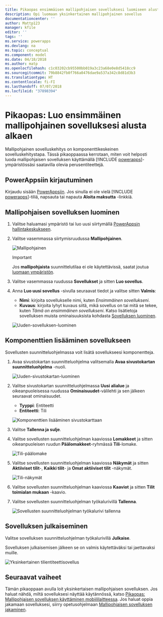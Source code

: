 ```yaml
---
title: Pikaopas ensimmäisen mallipohjaisen sovelluksesi luomiseen alusta alkaen PowerAppsin avulla | Microsoft Docs
description: Opi luomaan yksinkertainen mallipohjainen sovellus
documentationcenter: ''
author: Mattp123
manager: kfile
editor: ''
tags: ''
ms.service: powerapps
ms.devlang: na
ms.topic: conceptual
ms.component: model
ms.date: 04/18/2018
ms.author: matp
ms.openlocfilehash: c1c03202cb95500bb019a3c23a68e0e8d5418cc9
ms.sourcegitcommit: 79b8842fb0f766a0476dae9a537a342c8d81d3b3
ms.translationtype: HT
ms.contentlocale: fi-FI
ms.lasthandoff: 07/07/2018
ms.locfileid: "37898394"
---
```

# <a name="quickstart-build-your-first-model-driven-app-from-scratch"></a>Pikaopas: Luo ensimmäinen mallipohjainen sovelluksesi alusta alkaen
Mallipohjainen sovelluskehitys on komponenttikeskeinen sovelluskehitystapa. Tässä pikaoppaassa kerrotaan, miten voit helposti luoda mallipohjaisen sovelluksen käyttämällä [!INCLUDE [powerapps](../../includes/powerapps.md)]-ympäristössäsi saatavilla olevia perusentiteettejä. 

## <a name="sign-in-to-powerapps"></a>PowerAppsiin kirjautuminen
Kirjaudu sisään [PowerAppsiin](https://web.powerapps.com/). Jos sinulla ei ole vielä [!INCLUDE [powerapps](../../includes/powerapps.md)]-tiliä, napsauta tai napauta **Aloita maksutta** -linkkiä. 

## <a name="create-your-model-driven-app"></a>Mallipohjaisen sovelluksen luominen

1. Valitse haluamasi ympäristö tai luo uusi siirtymällä [PowerAppsin hallintakeskukseen](https://admin.powerapps.com/).
2. Valitse vasemmassa siirtymisruudussa **Mallipohjainen**. 

   ![Mallipohjainen](media/build-first-model-driven-app/choose-design-mode.png)

   > [!IMPORTANT]
   > Jos **mallipohjaista** suunnittelutilaa ei ole käytettävissä, saatat joutua [luomaan ympäristön](https://docs.microsoft.com/powerapps/administrator/create-environment).   

3. Valitse vasemmassa ruudussa **Sovellukset** ja sitten **Luo sovellus**.

4. Anna **Luo uusi sovellus** -sivulla seuraavat tiedot ja valitse sitten **Valmis**: 
   - **Nimi**: kirjoita sovellukselle nimi, kuten *Ensimmäinen sovellukseni*. 
   - **Kuvaus**: kirjoita lyhyt kuvaus siitä, mikä sovellus on tai mitä se tekee, kuten *Tämä on ensimmäinen sovellukseni*.
   Katso lisätietoja sovelluksen muista ominaisuuksista kohdasta [Sovelluksen luominen](https://docs.microsoft.com/dynamics365/customer-engagement/customize/create-edit-app#create-an-app).
 
   ![Uuden-sovelluksen-luominen](media/build-first-model-driven-app/create-new-app.png)

## <a name="add-components-to-your-app"></a>Komponenttien lisääminen sovellukseen
Sovellusten suunnitteluohjelmassa voit lisätä sovellukseesi komponentteja.
1. Avaa sivustokartan suunnitteluohjelma valitsemalla **Avaa sivustokartan suunnitteluohjelma** -nuoli. 

   ![Uuden-sivustokartan-luominen](media/build-first-model-driven-app/new-sitemap.png)

2. Valitse sivustokartan suunnitteluohjelmassa **Uusi alialue** ja oikeanpuoleisessa ruudussa **Ominaisuudet**-välilehti ja sen jälkeen seuraavat ominaisuudet.
   - **Tyyppi**: Entiteetti
   - **Entiteetti**: Tili

   ![Komponenttien lisääminen sivustokarttaan](media/build-first-model-driven-app/sitemap.png)

3. Valitse **Tallenna ja sulje**.
4. Valitse sovellusten suunnitteluohjelman kaaviossa **Lomakkeet** ja sitten oikeanpuoleisen ruudun **Päälomakkeet**-ryhmässä **Tili**-lomake.

   ![Tili-päälomake](media/build-first-model-driven-app/main-form.png)

5. Valitse sovellusten suunnitteluohjelman kaaviossa **Näkymät** ja sitten **Aktiiviset tilit**-, **Kaikki tilit**- ja **Omat aktiiviset tilit** -näkymät.

   ![Tili-näkymät](media/build-first-model-driven-app/views.png)

6. Valitse sovellusten suunnitteluohjelman kaaviossa **Kaaviot** ja sitten **Tilit toimialan mukaan** -kaavio.
7. Valitse sovellusten suunnitteluohjelman työkalurivillä **Tallenna**.

    ![Sovellusten suunnitteluohjelman työkalurivi tallenna](media/build-first-model-driven-app/app-designer-toolbar.png)
 
<!-- ##  Validate your app
This step checks for component dependencies that are required for the app to work, but haven't yet been added to the app. 

1. On the app designer canvas, select the component that indicates a dependency, such as the **Forms** component. Then, on the right-pane select the **Required** tab, expand **Entity Dependencies** and then select all required dependencies. 

    ![Add dependencies](media/build-first-model-driven-app/resolve-dependencies.png)

2. Select **Add Dependencies**.
3. On the app designer toolbar, select **Save**.  -->

## <a name="publish-your-app"></a>Sovelluksen julkaiseminen
Valitse sovelluksen suunnitteluohjelman työkalurivillä **Julkaise**.

Sovelluksen julkaisemisen jälkeen se on valmis käytettäväksi tai jaettavaksi muille.

![Yksinkertainen tilientiteettisovellus](media/build-first-model-driven-app/accounts-quickstart-app.png)

## <a name="next-steps"></a>Seuraavat vaiheet
Tämän pikaoppaan avulla loit yksinkertaisen mallipohjaisen sovelluksen. Jos haluat nähdä, miltä sovelluksesi näyttää käytännössä, katso [Pikaopas: Mallipohjaisen sovelluksen käyttäminen mobiililaitteessa](../../user/run-app-client-model-driven.md).
Jos haluat oppia jakamaan sovelluksesi, siirry opetusohjelmaan [Mallipohjaisen sovelluksen jakaminen](share-model-driven-app.md).

